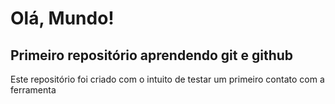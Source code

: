 # Olá, Mundo!

## Primeiro repositório aprendendo git e github

Este repositório foi criado com o intuito de testar 
um primeiro contato com a ferramenta
